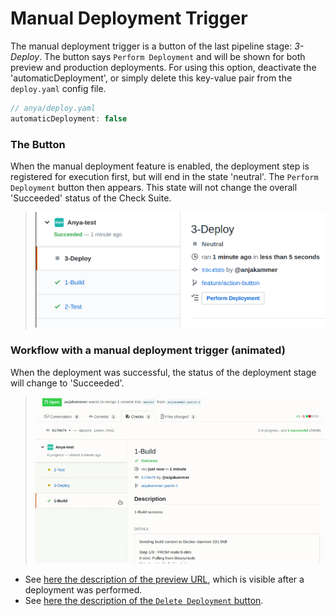 # Manual Deployment Trigger
The manual deployment trigger is a button of the last pipeline stage: _3-Deploy_. The button says `Perform Deployment` and will be shown for both preview and production deployments.
For using this option, deactivate the 'automaticDeployment', or simply delete this key-value pair from the `deploy.yaml` config file.
```javascript
// anya/deploy.yaml
automaticDeployment: false
```

### The Button

When the manual deployment feature is enabled, the deployment step is registered for execution first, but will end in the state 'neutral'. The `Perform Deployment` button then appears. This state will not change the overall 'Succeeded' status of the Check Suite.

> ![manual Deployment Button](../img/perform-deployment-button.png)

### Workflow with a manual deployment trigger (animated)

When the deployment was successful, the status of the deployment stage will change to 'Succeeded'.

> ![](../img/anya-manual-deploy.gif)

- See [here the description of the preview URL](preview-deployment.md), which is visible after a deployment was performed.
- See [here the description of the `Delete Deployment` button](delete-deployment.md).